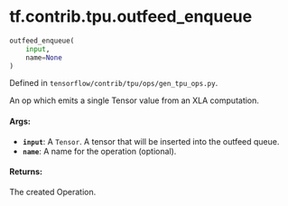 <div itemscope itemtype="http://developers.google.com/ReferenceObject">
<meta itemprop="name" content="tf.contrib.tpu.outfeed_enqueue" />
</div>

# tf.contrib.tpu.outfeed_enqueue

``` python
outfeed_enqueue(
    input,
    name=None
)
```



Defined in `tensorflow/contrib/tpu/ops/gen_tpu_ops.py`.

An op which emits a single Tensor value from an XLA computation.

#### Args:

* <b>`input`</b>: A `Tensor`. A tensor that will be inserted into the outfeed queue.
* <b>`name`</b>: A name for the operation (optional).


#### Returns:

The created Operation.